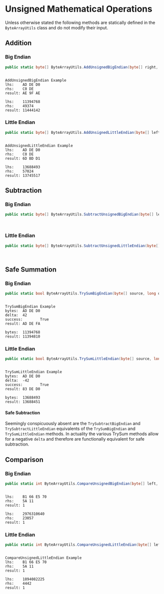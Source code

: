 # Unsigned Mathematical Operations

Unless otherwise stated the following methods are statically defined in the `ByteArrayUtils` class and do not modify their input.

## Addition 

### Big Endian

```c#
public static byte[] ByteArrayUtils.AddUnsignedBigEndian(byte[] right, byte[] left)
```

```c#
```

```
AddUnsignedBigEndian Example
lhs:    AD DE D0
rhs:    C0 DE
result: AE 9F AE

lhs:    11394768
rhs:    49374
result: 11444142

```

### Little Endian

```c#
public static byte[] ByteArrayUtils.AddUnsignedLittleEndian(byte[] left, byte[] right)
```

```c#
```

```
AddUnsignedLittleEndian Example
lhs:    AD DE D0
rhs:    C0 DE
result: 6D BD D1

lhs:    13688493
rhs:    57024
result: 13745517
```

## Subtraction

### Big Endian

```c#
public static byte[] ByteArrayUtils.SubtractUnsignedBigEndian(byte[] left, byte[] right)

```

```c#
```

```
```

### Little Endian

```c#
public static byte[] ByteArrayUtils.SubtractUnsignedLittleEndian(byte[] left, byte[] right)
```

```c#
```

```
```

## Safe Summation

### Big Endian

```c#
public static bool ByteArrayUtils.TrySumBigEndian(byte[] source, long delta, out byte[] result)
```
```c#
```

```
TrySumBigEndian Example
bytes:  AD DE D0
delta:  42
success:        True
result: AD DE FA

bytes:  11394768
result: 11394810
```

### Little Endian

```c#
public static bool ByteArrayUtils.TrySumLittleEndian(byte[] source, long delta, out byte[] result)
```

```c#
```

```
TrySumLittleEndian Example
bytes:  AD DE D0
delta:  -42
success:        True
result: 83 DE D0

bytes:  13688493
result: 13688451
```

#### Safe Subtraction

Seemingly conspicuously absent are the `TrySubtractBigEndian` and `TrySubtractLittleEndian` equivalents of the `TrySumBigEndian` and `TrySumLittleEndian` methods. In actuality the various TrySum methods allow for a negative `delta` and therefore are functionally equivalent for safe subtraction. 

## Comparison

### Big Endian

```c#
public static int ByteArrayUtils.CompareUnsignedBigEndian(byte[] left, byte[] right)
```

```c#
```

```
lhs:    B1 66 E5 70
rhs:    5A 11
result: 1

lhs:    2976310640
rhs:    23057
result: 1
```

### Little Endian

```c#
public static int ByteArrayUtils.CompareUnsignedLittleEndian(byte[] left, byte[] right)
```

```c#
```

```
CompareUnsignedLittleEndian Example
lhs:    B1 66 E5 70
rhs:    5A 11
result: 1

lhs:    1894082225
rhs:    4442
result: 1
```
